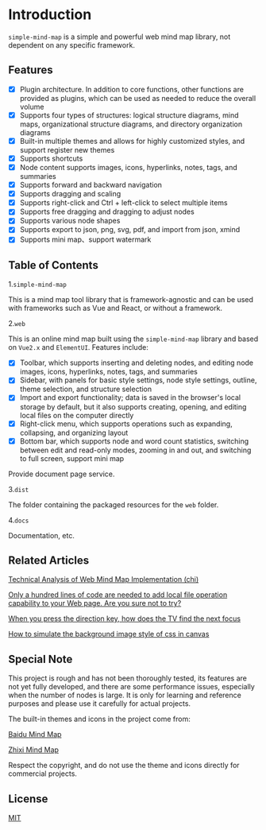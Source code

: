 # Introduction

`simple-mind-map` is a simple and powerful web mind map library, not dependent on any specific framework.

## Features

- [x] Plugin architecture. In addition to core functions, other functions are provided as plugins, which can be used as needed to reduce the overall volume
- [x] Supports four types of structures: logical structure diagrams, mind maps,
      organizational structure diagrams, and directory organization diagrams
- [x] Built-in multiple themes and allows for highly customized styles, and support register new themes
- [x] Supports shortcuts
- [x] Node content supports images, icons, hyperlinks, notes, tags, and
      summaries
- [x] Supports forward and backward navigation
- [x] Supports dragging and scaling
- [x] Supports right-click and Ctrl + left-click to select multiple items
- [x] Supports free dragging and dragging to adjust nodes
- [x] Supports various node shapes
- [x] Supports export to json, png, svg, pdf, and import from json, xmind
- [x] Supports mini map、support watermark

## Table of Contents

1.`simple-mind-map`

This is a mind map tool library that is framework-agnostic and can be used with
frameworks such as Vue and React, or without a framework.

2.`web`

This is an online mind map built using the `simple-mind-map` library and based
on `Vue2.x` and `ElementUI`. Features include:

- [x] Toolbar, which supports inserting and deleting nodes, and editing node
      images, icons, hyperlinks, notes, tags, and summaries
- [x] Sidebar, with panels for basic style settings, node style settings,
      outline, theme selection, and structure selection
- [x] Import and export functionality; data is saved in the browser's local
      storage by default, but it also supports creating, opening, and editing
      local files on the computer directly
- [x] Right-click menu, which supports operations such as expanding, collapsing,
      and organizing layout
- [x] Bottom bar, which supports node and word count statistics, switching
      between edit and read-only modes, zooming in and out, and switching to
      full screen, support mini map

Provide document page service.

3.`dist`

The folder containing the packaged resources for the `web` folder.

4.`docs`

Documentation, etc.

## Related Articles

[Technical Analysis of Web Mind Map Implementation (chi)](https://juejin.cn/post/6987711560521089061)

[Only a hundred lines of code are needed to add local file operation capability to your Web page. Are you sure not to try?](https://juejin.cn/post/7157681502506090510)

[When you press the direction key, how does the TV find the next focus](https://juejin.cn/post/7199666255883927612)

[How to simulate the background image style of css in canvas](https://juejin.cn/post/7204854015463538744)

## Special Note

This project is rough and has not been thoroughly tested, its features are not
yet fully developed, and there are some performance issues, especially when the number of nodes is large. It is only for
learning and reference purposes and please use it carefully for actual projects.

The built-in themes and icons in the project come from:

[Baidu Mind Map](https://naotu.baidu.com/)

[Zhixi Mind Map](https://www.zhixi.com/)

Respect the copyright, and do not use the theme and icons directly for commercial projects.

## License

[MIT](https://opensource.org/licenses/MIT)